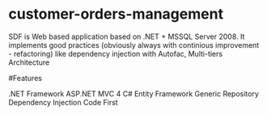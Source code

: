 # customer-orders-management
SDF is Web based application based on .NET + MSSQL Server 2008. It implements good practices (obviously always with continious improvement - refactoring)  like dependency injection with Autofac, Multi-tiers Architecture

#Features

.NET Framework ASP.NET MVC 4
C#
Entity Framework
Generic Repository
Dependency Injection
Code First

